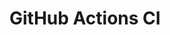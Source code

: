 # GitHub Actions CI







































































































































































































































































































































































































































































































































































































































































